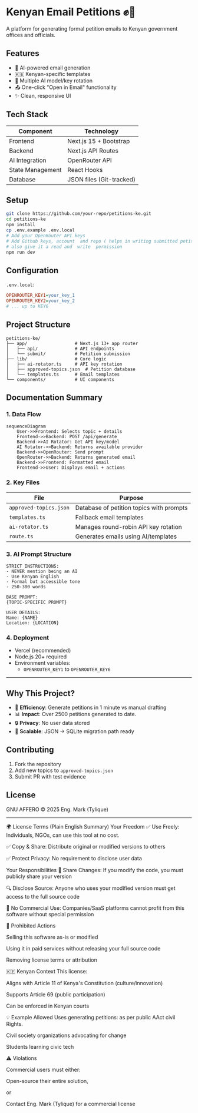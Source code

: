 # **Kenyan Email Petitions** ✊📧

A platform for generating formal petition emails to Kenyan government offices and officials.

## **Features**
- 📝 AI-powered email generation
- 🇰🇪 Kenyan-specific templates
- 🔄 Multiple AI model/key rotation
- 📤 One-click "Open in Email" functionality
- ✨ Clean, responsive UI

## **Tech Stack**
| Component       | Technology           |
|-----------------|----------------------|
| Frontend        | Next.js 15 + Bootstrap  |
| Backend         | Next.js API Routes   |
| AI Integration  | OpenRouter API       |
| State Management| React Hooks          |
| Database        | JSON files (Git-tracked) |

## **Setup**
```bash
git clone https://github.com/your-repo/petitions-ke.git
cd petitions-ke
npm install
cp .env.example .env.local
# Add your OpenRouter API keys
# Add Github keys, account  and repo ( helps in writing submitted petitions to lib/submisions.json)
# also give it a read and  write  permission
npm run dev
```

## **Configuration**
`.env.local`:
```ini
OPENROUTER_KEY1=your_key_1
OPENROUTER_KEY2=your_key_2
# ... up to KEY6
```

## **Project Structure**
```
petitions-ke/
├── app/                  # Next.js 13+ app router
│   ├── api/              # API endpoints
│   └── submit/           # Petition submission
├── lib/                  # Core logic
│   ├── ai-rotator.ts     # API key rotation  
│   ├── approved-topics.json  # Petition database
│   └── templates.ts      # Email templates
└── components/           # UI components
```

## **Documentation Summary**

### **1. Data Flow**
```mermaid
sequenceDiagram
    User->>Frontend: Selects topic + details
    Frontend->>Backend: POST /api/generate
    Backend->>AI Rotator: Get API key/model
    AI Rotator->>Backend: Returns available provider
    Backend->>OpenRouter: Send prompt
    OpenRouter->>Backend: Returns generated email
    Backend->>Frontend: Formatted email
    Frontend->>User: Displays email + actions
```

### **2. Key Files**
| File | Purpose |
|------|---------|
| `approved-topics.json` | Database of petition topics with prompts |
| `templates.ts` | Fallback email templates |
| `ai-rotator.ts` | Manages round-robin API key rotation |
| `route.ts` | Generates emails using AI/templates |

### **3. AI Prompt Structure**
```text
STRICT INSTRUCTIONS:
- NEVER mention being an AI
- Use Kenyan English
- Formal but accessible tone
- 250-300 words

BASE PROMPT:
{TOPIC-SPECIFIC PROMPT}

USER DETAILS:
Name: {NAME}
Location: {LOCATION}
```

### **4. Deployment**
- Vercel (recommended)
- Node.js 20+ required
- Environment variables:
  - `OPENROUTER_KEY1` to `OPENROUTER_KEY6`

---

## **Why This Project?**
- 🚀 **Efficiency**: Generate petitions in 1 minute vs manual drafting
- 📊 **Impact**: Over 2500 petitions generated to date.
- 🔒 **Privacy**: No user data stored
- 🌱 **Scalable**: JSON → SQLite migration path ready

## **Contributing**
1. Fork the repository
2. Add new topics to `approved-topics.json`
3. Submit PR with test evidence

## **License**
GNU AFFERO © 2025 Eng. Mark (Tylique)

---

🌍 License Terms (Plain English Summary)
Your Freedom
✅ Use Freely: Individuals, NGOs, can use this tool at no cost.

✅ Copy & Share: Distribute original or modified versions to others

✅ Protect Privacy: No requirement to disclose user data

Your Responsibilities
📜 Share Changes: If you modify the code, you must publicly share your version

🔍 Disclose Source: Anyone who uses your modified version must get access to the full source code

🚫 No Commercial Use: Companies/SaaS platforms cannot profit from this software without special permission


🚫 Prohibited Actions

Selling this software as-is or modified

Using it in paid services without releasing your full source code

Removing license terms or attribution

🇰🇪 Kenyan Context
This license:

Aligns with Article 11 of Kenya's Constitution (culture/innovation)

Supports Article 69 (public participation)

Can be enforced in Kenyan courts

💡 Example Allowed Uses
 generating petitions: as per public AAct civil Rights.

Civil society organizations advocating for change

Students learning civic tech

⚠️ Violations

Commercial users must either:

Open-source their entire solution,

 or

Contact Eng. Mark (Tylique) for a commercial license
